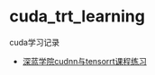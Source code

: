 # cuda_trt_learning

cuda学习记录

- [深蓝学院cudnn与tensorrt课程练习](https://github.com/cdliang11/cuda_trt_learning/tree/master/cudnn_tensorrt_shenlan)
